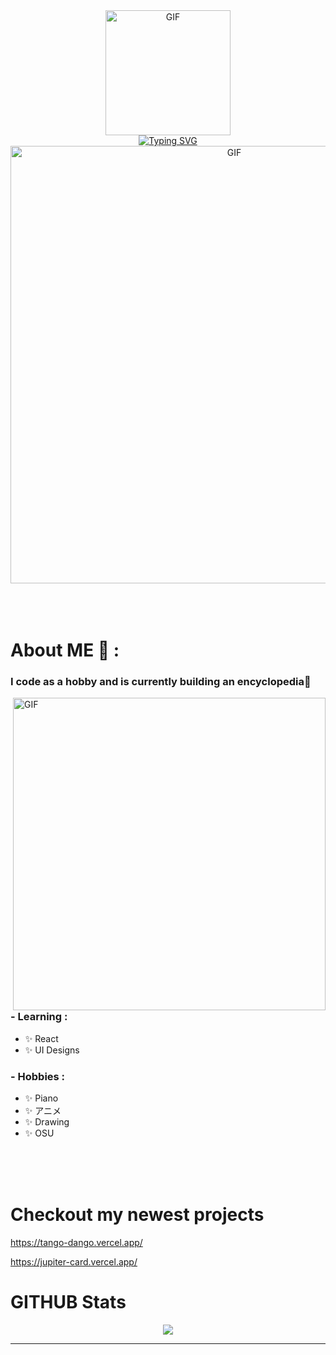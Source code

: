 

<!--
**Jayzll/Jayzll** is a ✨ _special_ ✨ repository because its `README.md` (this file) appears on your GitHub profile.

Here are some ideas to get you started:

- 🔭 I’m currently working on ...
- 🌱 I’m currently learning ...
- 👯 I’m looking to collaborate on ...
- 🤔 I’m looking for help with ...
- 💬 Ask me about ...
- 📫 How to reach me: ...
- 😄 Pronouns: ...
- ⚡ Fun fact: ...
-->



<div align="center">
<img width="200" alt="GIF" align="center" src="https://media2.giphy.com/media/v1.Y2lkPTc5MGI3NjExMHJ1ZHFxNG5rMHloNnlydml3ZTVhMG5qcjBnc2N1cWIyOGZ3aTFvdSZlcD12MV9pbnRlcm5hbF9naWZfYnlfaWQmY3Q9Zw/xTiIzJSKB4l7xTouE8/giphy.gif">
</div>
<div align="center">
<a href="https://git.io/typing-svg"><img src="https://readme-typing-svg.demolab.com?font=Mochiy+Pop+P+One&size=50&letterSpacing=1rem&duration=1000&pause=1000&color=F76080&background=FFF28B00&center=true&multiline=true&width=500&height=200&lines=%E3%81%93%E3%82%93%E3%81%AB%E3%81%A1%E3%81%AF%EF%BC%81;%E3%82%B8%E3%83%A5%E3%83%94%E3%82%BF%E3%83%BC%E3%81%A7%E3%81%99%EF%BC%81" alt="Typing SVG" /></a>
</div>



<div align="center">
<img hight="300" width="700" alt="GIF" align="center" src="https://media2.giphy.com/media/v1.Y2lkPTc5MGI3NjExa3R4NXRoeDlrZjhmZGx4anUwamd4aWN1bjJxd205Zmxub2EwYmE5biZlcD12MV9pbnRlcm5hbF9naWZfYnlfaWQmY3Q9Zw/13ZzYXkeIjcZy0/giphy.gif">
</div>

</br>
</br>
</br>


# About ME 💬 :

### I code as a hobby and is currently building an encyclopedia👋

<img hight="400" width="500" alt="GIF" align="right" src="https://i.pinimg.com/originals/8c/45/a5/8c45a59c9a6239012787c3cbb50f6f24.gif">

### - Learning :
- ✨ React
- ✨ UI Designs

### - Hobbies : 
- ✨ Piano
- ✨ アニメ
- ✨ Drawing
- ✨ OSU

</br>
</br>
</br>


# Checkout my newest projects
https://tango-dango.vercel.app/

https://jupiter-card.vercel.app/


# GITHUB Stats
<p align="center" >  
  <a href="https://github.com/anuraghazra/github-readme-stats"> 
<img  src="https://github-readme-stats.vercel.app/api?username=Jayzll&&show_icons=true&theme=radical"/>
  </a>
  </p>

*************
